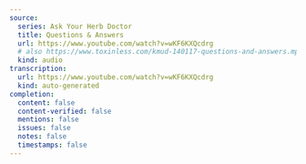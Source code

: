 ```yaml
---
source:
  series: Ask Your Herb Doctor
  title: Questions & Answers
  url: https://www.youtube.com/watch?v=wKF6KXQcdrg
  # also https://www.toxinless.com/kmud-140117-questions-and-answers.mp3
  kind: audio
transcription:
  url: https://www.youtube.com/watch?v=wKF6KXQcdrg
  kind: auto-generated
completion:
  content: false
  content-verified: false
  mentions: false
  issues: false
  notes: false
  timestamps: false
---
```


